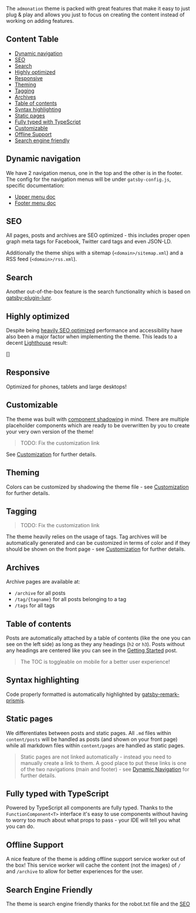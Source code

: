 The `admonation` theme is packed with great features that make it easy to just plug & play and allows you just to focus on creating the content instead of working on adding features.

## Content Table

-   [Dynamic navigation](#dynamic-navigation)
-   [SEO](#seo)
-   [Search](#search)
-   [Highly optimized](#highly-optimized)
-   [Responsive](#responsive)
-   [Theming](#theming)
-   [Tagging](#tagging)
-   [Archives](#archives)
-   [Table of contents](#table-of-contents)
-   [Syntax highlighting](#syntax-highlighting)
-   [Static pages](#static-pages)
-   [Fully typed with TypeScript](#fully-typed-with-TypeScript)
-   [Customizable](#customizable)
-   [Offline Support](#offline-support)
-   [Search engine friendly](#search-engine-friendly)

## Dynamic navigation

We have 2 navigation menus, one in the top and the other is in the footer. The config for the navigation menus will be under `gatsby-config.js`, specific documentation:

-   [Upper menu doc](https://github.com/baradm100/gatsby-theme-admonation#menu)
-   [Footer menu doc](https://github.com/baradm100/gatsby-theme-admonation#footermenu)

## SEO

All pages, posts and archives are SEO optimized - this includes proper open graph meta tags for Facebook, Twitter card tags and even JSON-LD.

Additionally the theme ships with a sitemap (`<domain>/sitemap.xml`) and a RSS feed (`<domain>/rss.xml`).

## Search

Another out-of-the-box feature is the search functionality which is based on [gatsby-plugin-lunr](https://www.gatsbyjs.org/packages/gatsby-plugin-lunr/).

## Highly optimized

Despite being [heavily SEO optimized](#seo) performance and accessibility have also been a major factor when implementing the theme. This
leads to a decent [Lighthouse](https://www.gatsbyjs.org/docs/audit-with-lighthouse/) result:

[]

## Responsive

Optimized for phones, tablets and large desktops!

## Customizable

The theme was built with [component shadowing](<(https://www.gatsbyjs.org/blog/2019-04-29-component-shadowing/)>) in mind. There are multiple placeholder components which are ready to be overwritten by you to create your very own version of the theme!

> TODO: Fix the customization link

See [Customization](/customization) for further details.

## Theming

Colors can be customized by shadowing the theme file - see [Customization](/customization) for further details.

## Tagging

> TODO: Fix the customization link

The theme heavily relies on the usage of tags. Tag archives will be automatically generated and can be customized
in terms of color and if they should be shown on the front page - see [Customization](/customization) for further details.

## Archives

Archive pages are available at:

-   `/archive` for all posts
-   `/tag/{tagname}` for all posts belonging to a tag
-   `/tags` for all tags

## Table of contents

Posts are automatically attached by a table of contents (like the one you can see on the left side) as long as they any headings (`h2` or
`h3`). Posts without any headings are centered like you can see in the [Getting Started](/getting-started) post.

> The TOC is toggleable on mobile for a better user experience!

## Syntax highlighting

Code properly formatted is automatically highlighted by [gatsby-remark-prismjs](https://www.gatsbyjs.org/packages/gatsby-remark-prismjs/).

## Static pages

We differentiates between posts and static pages. All `.md` files within `content/posts` will be handled as posts (and shown on
your front page) while all markdown files within `content/pages` are handled as static pages.

> Static pages are not linked automatically - instead you need to manually create a link to them. A good place to put these links is one
> of the two navigations (main and footer) - see [Dynamic Navigation](#dynamic-navigation) for further details.

## Fully typed with TypeScript

Powered by TypeScript all components are fully typed. Thanks to the `FunctionComponent<T>` interface it's easy to use components without
having to worry too much about what props to pass - your IDE will tell you what you can do.

## Offline Support

A nice feature of the theme is adding offline support service worker out of the box!
This service worker will cache the content (not the images) of `/` and `/archive` to allow for better experiences for the user.

## Search Engine Friendly

The theme is search engine friendly thanks for the robot.txt file and the [SEO](#seo)

